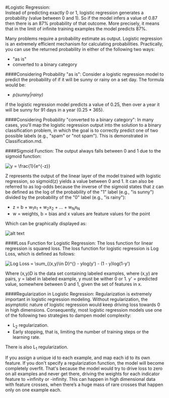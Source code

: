 #Logistic Regression:  
Instead of predicting exactly 0 or 1, logistic regression generates a probability (value between 0 and 1). So if the 
model infers a value of 0.87 then there is an 87% probability of that outcome. More precisely, it means that in the 
limit of infinite training examples the model predicts 87%.

Many problems require a probability estimate as output. Logistic regression is an extremely efficient mechanism for
calculating probabilities. Practically, you can use the returned probability in either of the following two ways:
* "as is"
* converted to a binary category

####Considering Probability "as is":
Consider a logistic regression model to predict the probability of if it will be sunny or rainy on a set day. The
formula would be:
* _p(sunny|rainy)_

if the logistic regression model predicts a value of 0.25, then over a year it will be sunny for 91 days in a year 
(0.25 * 365).

####Considering Probability "converted to a binary category":
In many cases, you'll map the logistic regression output into the solution to a binary classification problem, 
in which the goal is to correctly predict one of two possible labels (e.g., "spam" or "not spam"). This is demonstrated
in Classification.md.

####Sigmoid Function:
The output always falls between 0 and 1 due to the sigmoid function:

<img src="https://latex.codecogs.com/gif.latex?y&space;=&space;\frac{1}{e^{-z}}" title="y = \frac{1}{e^{-z}}" />  

Z represents the output of the linear layer of the model trained with logistic regression, so sigmoid(z) yields a value
between 0 and 1. It can also be referred to as log-odds because the inverse of the sigmoid states that z can be defined 
as the log of the probability of the "1" label (e.g., "is sunny") divided by the probability of the "0" label
 (e.g., "is rainy"):  
* z = b + w<sub>1</sub>x<sub>1</sub> + w<sub>2</sub>x<sub>2</sub> + ... + w<sub>N</sub>x<sub>N</sub>
* w = weights, b = bias and x values are feature values for the point

Which can be graphically displayed as:

![alt text](https://developers.google.com/machine-learning/crash-course/images/SigmoidFunction.png
"Sigmoid")

####Loss Function for Logistic Regression:
The loss function for linear regression is squared loss. The loss function for logistic regression is Log Loss, 
which is defined as follows:  

<img src="https://latex.codecogs.com/gif.latex?Log&space;Loss&space;=&space;\sum_{(x,y)\in&space;D}^{}&space;-&space;ylog(y')&space;-&space;(1&space;-&space;y)log(1-y')" title="Log Loss = \sum_{(x,y)\in D}^{} - ylog(y') - (1 - y)log(1-y')" />  

Where (x,y)D is the data set containing labeled examples, where (x,y) are pairs, y = label in labeled example, y must be
wither 0 or 1. y' = predicted value, somewhere between 0 and 1, given the set of features in x.

####Regularization in Logistic Regression:
Regularization is extremely important in logistic regression modeling. Without regularization, the asymptotic nature
of logistic regression would keep driving loss towards 0 in high dimensions. Consequently, most logistic regression
models use one of the following two strategies to dampen model complexity:
* L<sub>2</sub> regularization.
* Early stopping, that is, limiting the number of training steps or the learning rate.

There is also  L<sub>1</sub> regularization.  

If you assign a unique id to each example, and map each id to its own feature. If you don't specify a regularization
function, the model will become completely overfit. That's because the model would try to drive loss to zero on all
examples and never get there, driving the weights for each indicator feature to +infinity or -infinity. This 
can happen in high dimensional data with feature crosses, when there’s a huge mass of rare crosses that happen
only on one example each.
